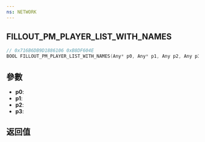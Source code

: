 ```yaml
---
ns: NETWORK
---
```

## FILLOUT_PM_PLAYER_LIST_WITH_NAMES

```c
// 0x716B6DB9D1886106 0xB8DF604E
BOOL FILLOUT_PM_PLAYER_LIST_WITH_NAMES(Any* p0, Any* p1, Any p2, Any p3);
```


## 參數
* **p0**: 
* **p1**: 
* **p2**: 
* **p3**: 

## 返回值
